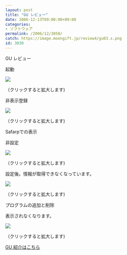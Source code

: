 ```yaml
---
layout: post
title: "GU レビュー"
date: 2006-12-13T09:00:00+09:00
categories:
- ソフトウェア
permalink: /2006/12/3050/
catch: https://image.moongift.jp/review4/gu03.s.png
id: 3030
---
```

GU レビュー  
<!--more-->

起動

  

[![](https://image.moongift.jp/review4/gu01.s.png)](https://image.moongift.jp/review4/gu01.png)  
  
（クリックすると拡大します)

  

非表示登録

  

[![](https://image.moongift.jp/review4/gu02.s.png)](https://image.moongift.jp/review4/gu02.png)  
  
（クリックすると拡大します)

  

Safarpでの表示

  

非設定

  

[![](https://image.moongift.jp/review4/gu03.s.png)](https://image.moongift.jp/review4/gu03.png)  
  
（クリックすると拡大します)

  

設定後。情報が取得できなくなっています。

  

[![](https://image.moongift.jp/review4/gu04.s.png)](https://image.moongift.jp/review4/gu04.png)  
  
（クリックすると拡大します)

  

プログラムの追加と削除

  

表示されなくなります。

  

[![](https://image.moongift.jp/review4/gu05.s.png)](https://image.moongift.jp/review4/gu05.png)  
  
（クリックすると拡大します)

  

[GU 紹介はこちら](http://fw.moongift.jp/intro/i-3048.html)

